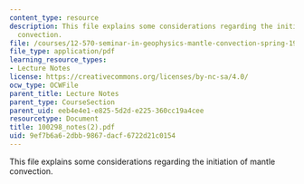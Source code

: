 ```yaml
---
content_type: resource
description: This file explains some considerations regarding the initiation of mantle
  convection.
file: /courses/12-570-seminar-in-geophysics-mantle-convection-spring-1998/9ef7b6a62dbb9867dacf6722d21c0154_100298_notes%282%29.pdf
file_type: application/pdf
learning_resource_types:
- Lecture Notes
license: https://creativecommons.org/licenses/by-nc-sa/4.0/
ocw_type: OCWFile
parent_title: Lecture Notes
parent_type: CourseSection
parent_uid: eeb4e4e1-e825-5d2d-e225-360cc19a4cee
resourcetype: Document
title: 100298_notes(2).pdf
uid: 9ef7b6a6-2dbb-9867-dacf-6722d21c0154
---
```

This file explains some considerations regarding the initiation of mantle convection.